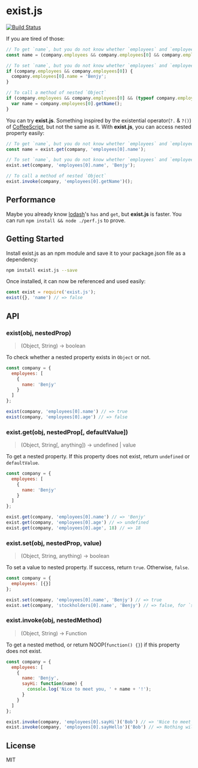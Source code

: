 # exist.js

[![Build Status](https://travis-ci.org/benjycui/exist.js.svg?branch=master)](https://travis-ci.org/benjycui/exist.js)

If you are tired of those:

```js
// To get `name`, but you do not know whether `employees` and `employees[0]` exist or not
const name = (company.employees && company.employees[0] && company.employees[0].name);

// To set `name`, but you do not know whether `employees` and `employees[0]` exist or not
if (company.employees && company.employees[0]) {
  company.employees[0].name = 'Benjy';
}

// To call a method of nested `Object`
if (company.employees && company.employees[0] && (typeof company.employees[0].getName === 'function')) {
  var name = company.employees[0].getName();
}
```

You can try **exist.js**. Something inspired by the existential operator(`?.` & `?()`) of [CoffeeScript](http://coffeescript.org/), but not the same as it. With **exist.js**, you can access nested property easily:

```js
// To get `name`, but you do not know whether `employees` and `employees[0]` exist or not
const name = exist.get(company, 'employees[0].name');

// To set `name`, but you do not know whether `employees` and `employees[0]` exist or not
exist.set(company, 'employees[0].name', 'Benjy');

// To call a method of nested `Object`
exist.invoke(company, 'employees[0].getName')();
```

## Performance

Maybe you already know [lodash](https://github.com/lodash/lodash)'s `has` and `get`, but **exist.js** is faster. You can run `npm install && node ./perf.js` to prove.

## Getting Started

Install exist.js as an npm module and save it to your package.json file as a dependency:

```bash
npm install exist.js --save
```

Once installed, it can now be referenced and used easily:

```js
const exist = require('exist.js');
exist({}, 'name') // => false
```


## API

### exist(obj, nestedProp)

> (Object, String) -> boolean

To check whether a nested property exists in `Object` or not.

```js
const company = {
  employees: [
    {
      name: 'Benjy'
    }
  ]
};

exist(company, 'employees[0].name') // => true
exist(company, 'employees[0].age') // => false
```


### exist.get(obj, nestedProp[, defaultValue])

> (Object, String[, anything]) -> undefined | value

To get a nested property. If this property does not exist, return `undefined` or `defaultValue`.

```js
const company = {
  employees: [
    {
      name: 'Benjy'
    }
  ]
};

exist.get(company, 'employees[0].name') // => 'Benjy'
exist.get(company, 'employees[0].age') // => undefined
exist.get(company, 'employees[0].age', 18) // => 18
```


### exist.set(obj, nestedProp, value)

> (Object, String, anything) -> boolean

To set a value to nested property. If success, return `true`. Otherwise, `false`.

```js
const company = {
  employees: [{}]
};

exist.set(company, 'employees[0].name', 'Benjy') // => true
exist.set(company, 'stockholders[0].name', 'Benjy') // => false, for `stockholders` does not exist
```


### exist.invoke(obj, nestedMethod)

> (Object, String) -> Function

To get a nested method, or return NOOP(`function() {}`) if this property does not exist.

```js
const company = {
  employees: [
    {
      name: 'Benjy',
      sayHi: function(name) {
        console.log('Nice to meet you, ' + name + '!');
      }
    }
  ]
};

exist.invoke(company, 'employees[0].sayHi')('Bob') // => 'Nice to meet you, Bob!'
exist.invoke(company, 'employees[0].sayHello')('Bob') // => Nothing will happen
```

## License

MIT
